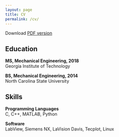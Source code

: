 ```yaml
---
layout: page
title: CV
permalink: /cv/
---
```


Download [PDF version](../cv_pdf)

## Education

**MS, Mechanical Engineering, 2018**  <br>
Georgia Institute of Technology

**BS, Mechanical Engineering, 2014**  <br>
North Carolina State University

## Skills
**Programming Languages** <br>
C, C++, MATLAB, Python

**Software** <br>
LabView, Siemens NX, LaVision Davis, Tecplot, Linux
